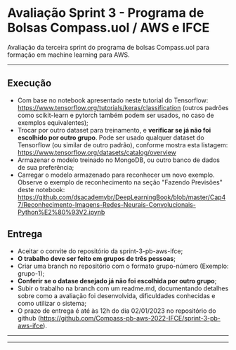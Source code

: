 # Avaliação Sprint 3 - Programa de Bolsas Compass.uol / AWS e IFCE

Avaliação da terceira sprint do programa de bolsas Compass.uol para formação em machine learning para AWS.

---

## Execução
- Com base no notebook apresentado neste tutorial do Tensorflow: https://www.tensorflow.org/tutorials/keras/classification (outros padrões como scikit-learn e pytorch também podem ser usados, no caso de exemplos equivalentes);
- Trocar por outro dataset para treinamento, e **verificar se já não foi escolhido por outro grupo**. Pode ser usado qualquer dataset do Tensorflow (ou similar de outro padrão), conforme mostra esta listagem: https://www.tensorflow.org/datasets/catalog/overview
- Armazenar o modelo treinado no MongoDB, ou outro banco de dados de sua preferência;
- Carregar o modelo armazenado para reconhecer um novo exemplo. Observe o exemplo de reconhecimento na seção "Fazendo Previsões" deste notebook: https://github.com/dsacademybr/DeepLearningBook/blob/master/Cap47/Reconhecimento-Imagens-Redes-Neurais-Convolucionais-Python%E2%80%93V2.ipynb

## Entrega
- Aceitar o convite do repositório da sprint-3-pb-aws-ifce;
- **O trabalho deve ser feito em grupos de três pessoas**;
- Criar uma branch no repositório com o formato grupo-número (Exemplo: grupo-1);
- **Conferir se o datase desejado já não foi escolhida por outro grupo**;
- Subir o trabalho na branch com um readme.md, documentando detalhes sobre como a avaliação foi desenvolvida, dificuldades conhecidas e como utilizar o sistema;
- O prazo de entrega é até às 12h do dia 02/01/2023 no repositório do github (https://github.com/Compass-pb-aws-2022-IFCE/sprint-3-pb-aws-ifce).

---
---
